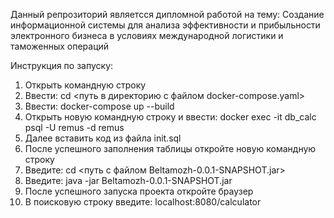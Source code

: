 Данный репрозиторий являетсся дипломной работой на тему: Создание информационной системы для анализа эффективности и прибыльности электронного бизнеса в условиях международной логистики и таможенных операций

Инструкция по запуску:
1) Открыть командную строку
2) Ввести: cd <путь в директорию с файлом docker-compose.yaml>
3) Ввести: docker-compose up --build
4) Открыть новую командную строку и ввести: docker exec -it db_calc psql -U remus -d remus
5) Далее вставить код из файла init.sql
6) После успешного заполнения таблицы откройте новую командную строку
7) Введите: cd <путь с файлом Beltamozh-0.0.1-SNAPSHOT.jar>
8) Введите: java -jar Beltamozh-0.0.1-SNAPSHOT.jar
9) После успешного запуска проекта откройте браузер
10) В поисковую строку введите: localhost:8080/calculator
